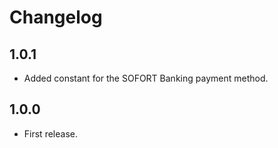 # Changelog

## 1.0.1
*	Added constant for the SOFORT Banking payment method.

## 1.0.0
*	First release.
